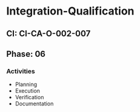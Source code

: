# Integration-Qualification

## CI: CI-CA-O-002-007
## Phase: 06

### Activities
- Planning
- Execution
- Verification
- Documentation

